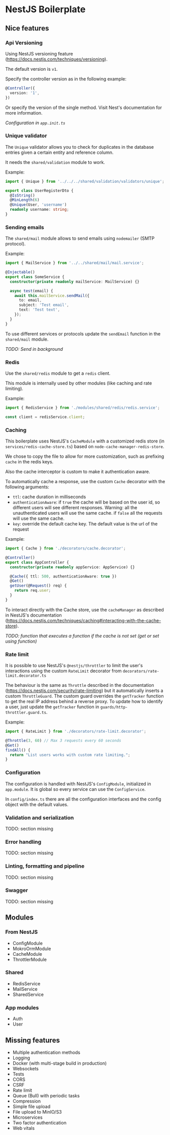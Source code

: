 # NestJS Boilerplate

## Nice features

### Api Versioning

Using NestJS versioning feature (https://docs.nestjs.com/techniques/versioning).

The default version is `v1`.

Specify the controller version as in the following example:

```ts
@Controller({
  version: '1',
})
```

Or specify the version of the single method. Visit Nest's documentation for more information.

_Configuration in `app.init.ts`_

### Unique validator

The `Unique` validator allows you to check for duplicates in the database entries given a certain entity and reference column.

It needs the `shared/validation` module to work.

Example:

```ts
import { Unique } from '../../../shared/validation/validators/unique';

export class UserRegisterDto {
  @IsString()
  @MinLength(6)
  @Unique(User, 'username')
  readonly username: string;
}
```

### Sending emails

The `shared/mail` module allows to send emails using `nodemailer` (SMTP protocol).

Example:

```ts
import { MailService } from '../../shared/mail/mail.service';

@Injectable()
export class SomeService {
  constructor(private readonly mailService: MailService) {}

  async test(email) {
    await this.mailService.sendMail({
      to: email,
      subject: 'Test email',
      text: 'Test text',
    });
  }
}
```

To use different services or protocols update the `sendEmail` function in the `shared/mail` module.

_TODO: Send in background_

### Redis

Use the `shared/redis` module to get a `redis` client.

This module is internally used by other modules (like caching and rate limiting).

Example:

```ts
import { RedisService } from './modules/shared/redis/redis.service';

const client = redisService.client;
```

### Caching

This boilerplate uses NestJS's `CacheModule` with a customized redis store (in `services/redis-cache-store.ts`) based on `node-cache-manager-redis-store`.

We chose to copy the file to allow for more customization, such as prefixing `cache` in the redis keys.

Also the cache interceptor is custom to make it authentication aware.

To automatically cache a response, use the custom `Cache` decorator with the following arguments:

- `ttl`: cache duration in milliseconds
- `authenticationAware`: if `true` the cache will be based on the user id, so different users will see different responses. Warning: all the unauthenticated users will use the same cache. if `false` all the requests will use the same cache.
- `key`: override the default cache key. The default value is the url of the request

Example:

```ts
import { Cache } from './decorators/cache.decorator';

@Controller()
export class AppController {
  constructor(private readonly appService: AppService) {}

  @Cache({ ttl: 500, authenticationAware: true })
  @Get()
  getUser(@Request() req) {
    return req.user;
  }
}
```

To interact directly with the Cache store, use the `cacheManager` as described in NestJS's documentation (https://docs.nestjs.com/techniques/caching#interacting-with-the-cache-store).

_TODO: function that executes a function if the cache is not set (get or set using function)_

### Rate limit

It is possible to use NestJS's `@nestjs/throttler` to limit the user's interactions using the custom `RateLimit` decorator from `decorators/rate-limit.decorator.ts`

The behaviour is the same as `Throttle` described in the documentation (https://docs.nestjs.com/security/rate-limiting) but it automatically inserts a custom `ThrottleGuard`. The custom guard overrides the `getTracker` function to get the real IP address behind a reverse proxy. To update how to identify a user, just update the `getTracker` function in `guards/http-throttler.guard.ts`.

Example:

```ts
import { RateLimit } from './decorators/rate-limit.decorator';

@Throttle(3, 60) // Max 3 requests every 60 seconds
@Get()
findAll() {
  return "List users works with custom rate limiting.";
}
```

### Configuration

The configuration is handled with NestJS's `ConfigModule`, initialized in `app.module`. It is global so every service can use the `ConfigService`.

In `config/index.ts` there are all the configuration interfaces and the config object with the default values.

### Validation and serialization

TODO: section missing

### Error handling

TODO: section missing

### Linting, formatting and pipeline

TODO: section missing

### Swagger

TODO: section missing

## Modules

### From NestJS

- ConfigModule
- MokroOrmModule
- CacheModule
- ThrottlerModule

### Shared

- RedisService
- MailService
- SharedService

### App modules

- Auth
- User

## Missing features

- Multiple authentication methods
- Logging
- Docker (with multi-stage build in production)
- Websockets
- Tests
- CORS
- CSRF
- Rate limit
- Queue (Bull) with periodic tasks
- Compression
- Simple file upload
- File upload to MinIO/S3
- Microservices
- Two factor authentication
- Web vitals
